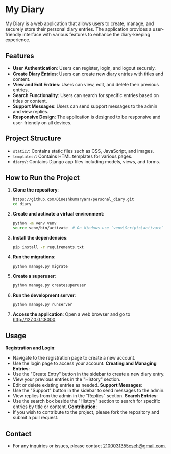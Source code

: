 # My Diary

My Diary is a web application that allows users to create, manage, and securely store their personal diary entries. The application provides a user-friendly interface with various features to enhance the diary-keeping experience.

## Features

- **User Authentication**: Users can register, login, and logout securely.
- **Create Diary Entries**: Users can create new diary entries with titles and content.
- **View and Edit Entries**: Users can view, edit, and delete their previous entries.
- **Search Functionality**: Users can search for specific entries based on titles or content.
- **Support Messages**: Users can send support messages to the admin and view replies.
- **Responsive Design**: The application is designed to be responsive and user-friendly on all devices.

## Project Structure

- `static/`: Contains static files such as CSS, JavaScript, and images.
- `templates/`: Contains HTML templates for various pages.
- `diary/`: Contains Django app files including models, views, and forms.

## How to Run the Project

1. **Clone the repository**:
   ```sh
   https://github.com/Dineshkumaryara/personal_diary.git
   cd diary
2. **Create and activate a virtual environment**:
   ```sh
   python -m venv venv
   source venv/bin/activate  # On Windows use `venv\Scripts\activate`
3. **Install the dependencies**:
   ```sh
   pip install -r requirements.txt
4. **Run the migrations**:
   ```sh
   python manage.py migrate
5. **Create a superuser**:
   ```sh
   python manage.py createsuperuser
6. **Run the development server**:
   ```sh
   python manage.py runserver
7. **Access the application**:
   Open a web browser and go to http://127.0.0.1:8000

## Usage
**Registration and Login**:
- Navigate to the registration page to create a new account.
- Use the login page to access your account.
**Creating and Managing Entries**:
- Use the "Create Entry" button in the sidebar to create a new diary entry.
- View your previous entries in the "History" section.
- Edit or delete existing entries as needed.
**Support Messages**:
- Use the "Support" button in the sidebar to send messages to the admin.
- View replies from the admin in the "Replies" section.
**Search Entries**:
- Use the search box beside the "History" section to search for specific entries by title or content.
**Contribution**:
- If you wish to contribute to the project, please fork the repository and submit a pull request.

## Contact
- For any inquiries or issues, please contact 2100031355cseh@gmail.com.

